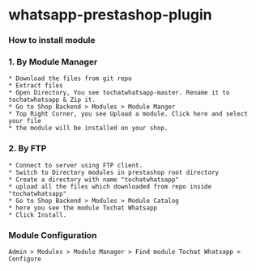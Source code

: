 # whatsapp-prestashop-plugin

### How to install module

### 1. By Module Manager
    * Download the files from git repo
    * Extract files
    * Open Directory, You see tochatwhatsapp-master. Rename it to tochatwhatsapp & Zip it.
    * Go to Shop Backend > Modules > Module Manger
    * Top Right Corner, you see Upload a module. Click here and select your file
    * the module will be installed on your shop.
    
### 2. By FTP
    * Connect to server using FTP client.
    * Switch to Directory modules in prestashop root directory
    * Create a directory with name "tochatwhatsapp"
    * upload all the files which downloaded from repo inside "tochatwhatsapp"
    * Go to Shop Backend > Modules > Module Catalog
    * here you see the module Tochat Whatsapp 
    * Click Install.
    
### Module Configuration
    Admin > Modules > Module Manager > Find module Tochat Whatsapp > Configure
